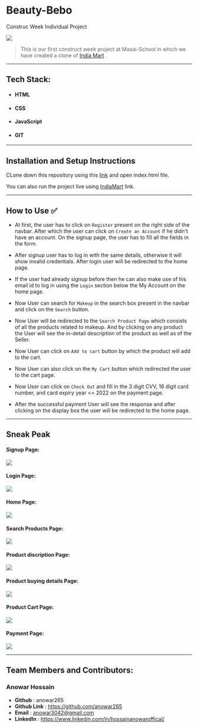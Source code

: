 # Beauty-Bebo

Construc Week Individual Project

<img src="![Screenshot (243)](https://user-images.githubusercontent.com/91547105/141511587-9f8c0f08-1f5e-47c7-af81-bf70200a43e9.png)
">

> This is our first construct week project at Masai-School in which we have created a clone of <a href="https://www.beautybebo.com/">India Mart</a> .

<hr>

## Tech Stack:

- #### HTML
- #### CSS
- #### JavaScript
- #### GIT

<hr>

## Installation and Setup Instructions

CLone down this repository using this <a href="https://github.com/anowar265/Beauty-Bebo">link</a> and open index.html file.

You can also run the project live using <a href="https://github.com/anowar265/Beauty-Bebo">IndiaMart</a> link.

<hr>

## How to Use ✅

- At first, the user has to click on `Register` present on the right side of the navbar. After which the user can click on `Create an Account` if he didn't have an account. On the signup page, the user has to fill all the fields in the form.

- After signup user has to log in with the same details, otherwise it will show invalid credentials. After login user will be redirected to the home page.

- If the user had already signup before then he can also make use of his email id to log in using the `Login` section below the My Account on the home page.

- Now User can search for `Makeup` in the search box present in the navbar and click on the `Search` button.

- Now User will be redirected to the `Search Product Page` which consists of all the products related to makeup. And by clicking on any product the User will see the in-detail description of the product as well as of the Seller.

- Now User can click on `Add to cart` button by which the product will add to the cart.

- Now User can also click on the `My Cart` button which redirected the user to the cart page.

- Now User can click on `Check Out` and fill in the 3 digit CVV, 16 digit card number, and card expiry year <= 2022 on the payment page.

- After the successful payment User will see the response and after clicking on the display box the user will be redirected to the home page.

<hr>

## Sneak Peak

#### Signup Page:

<img src="https://user-images.githubusercontent.com/91547105/141512609-d4c152a1-9ce0-4295-ace1-9fe3ea8dae03.png"/>

#### Login Page:

<img src="https://user-images.githubusercontent.com/16943997/138561232-9f947515-b14a-4365-bce1-bd88e48e2b7d.png" />

#### Home Page:

<img src="![Screenshot (243)](https://user-images.githubusercontent.com/91547105/141511587-9f8c0f08-1f5e-47c7-af81-bf70200a43e9.png)" />

#### Search Products Page:

<img src="https://user-images.githubusercontent.com/16943997/138561262-31790170-c388-4ede-97b7-3dae89085c0d.png" />

#### Product discription Page:

<img src="https://user-images.githubusercontent.com/16943997/138561281-ef6c1fbb-c59f-4782-9cd9-cf34068756e4.png" />

#### Product buying details Page:

<img src="https://user-images.githubusercontent.com/16943997/138561487-cc9f18fb-2dfb-4cc6-a786-a99b0c6458c7.png" />

#### Product Cart Page:

<img src = "https://user-images.githubusercontent.com/16943997/138561528-fe3030e7-9f2c-41f6-8764-14fc0a1b44c0.png" />

#### Payment Page:

<img src="https://user-images.githubusercontent.com/16943997/138561541-4a5298ef-c92f-4f69-b4e5-820f4d450fad.png" />

<hr/>

## Team Members and Contributors:

### Anowar Hossain

- **Github** : anowar265
- **Github Link** : https://github.com/anowar265
- **Email** : anowar3042@gmail.com
- **LinkedIn** : https://www.linkedin.com/in/hossainanowaroffical/
